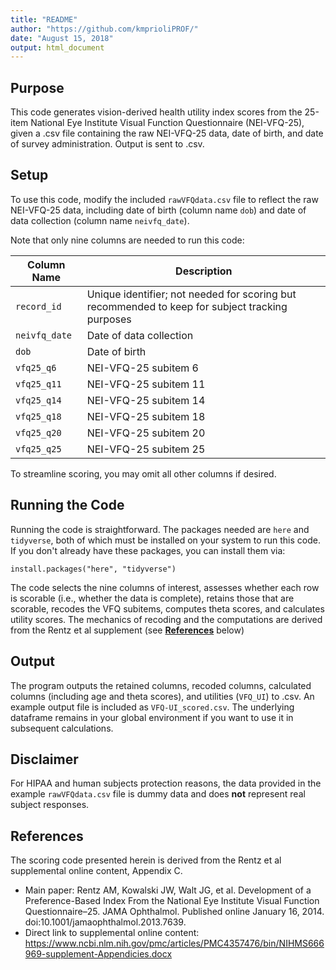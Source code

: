 ```yaml
---
title: "README"
author: "https://github.com/kmprioliPROF/"
date: "August 15, 2018"
output: html_document
---
```


## Purpose

This code generates vision-derived health utility index scores from the 25-item National Eye Institute Visual Function Questionnaire (NEI-VFQ-25), given a .csv file containing the raw NEI-VFQ-25 data, date of birth, and date of survey administration.  Output is sent to .csv.

## Setup

To use this code, modify the included `rawVFQdata.csv` file to reflect the raw NEI-VFQ-25 data, including date of birth (column name `dob`) and date of data collection (column name `neivfq_date`).

Note that only nine columns are needed to run this code:

| Column Name   | Description                                                                                     |
|---------------|-------------------------------------------------------------------------------------------------|
| `record_id`   | Unique identifier; not needed for scoring but recommended to keep for subject tracking purposes |
| `neivfq_date` | Date of data collection                                                                         |
| `dob`         | Date of birth                                                                                   |
| `vfq25_q6`    | NEI-VFQ-25 subitem 6                                                                            |
| `vfq25_q11`   | NEI-VFQ-25 subitem 11                                                                           |
| `vfq25_q14`   | NEI-VFQ-25 subitem 14                                                                           |
| `vfq25_q18`   | NEI-VFQ-25 subitem 18                                                                           |
| `vfq25_q20`   | NEI-VFQ-25 subitem 20                                                                           |
| `vfq25_q25`   | NEI-VFQ-25 subitem 25                                                                           |

To streamline scoring, you may omit all other columns if desired.

## Running the Code

Running the code is straightforward.  The packages needed are `here` and `tidyverse`, both of which must be installed on your system to run this code.  If you don't already have these packages, you can install them via:

`install.packages("here", "tidyverse")`

The code selects the nine columns of interest, assesses whether each row is scorable (i.e., whether the data is complete), retains those that are scorable, recodes the VFQ subitems, computes theta scores, and calculates utility scores.  The mechanics of recoding and the computations are derived from the Rentz et al supplement (see **[References](#refs)** below)

## Output

The program outputs the retained columns, recoded columns, calculated columns (including age and theta scores), and utilities (`VFQ_UI`) to .csv.  An example output file is included as `VFQ-UI_scored.csv`.  The underlying dataframe remains in your global environment if you want to use it in subsequent calculations.

## Disclaimer

For HIPAA and human subjects protection reasons, the data provided in the example `rawVFQdata.csv` file is dummy data and does **not** represent real subject responses.

## <a id = "refs">References</a>

The scoring code presented herein is derived from the Rentz et al supplemental online content, Appendix C.

* Main paper:  Rentz AM, Kowalski JW, Walt JG, et al. Development of a Preference-Based Index From the National Eye Institute Visual Function Questionnaire–25. JAMA Ophthalmol. Published online January 16, 2014. doi:10.1001/jamaophthalmol.2013.7639.
* Direct link to supplemental online content:  https://www.ncbi.nlm.nih.gov/pmc/articles/PMC4357476/bin/NIHMS666969-supplement-Appendicies.docx